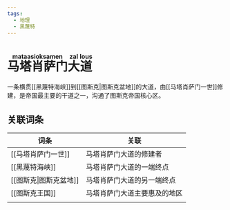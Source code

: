 ```yaml
---
tags:
  - 地理
  - 黑蔑特
---
```

# <ruby>马塔肖萨门<rt>mataasioksamen</rt></ruby><ruby>大<rt>zal</rt></ruby><ruby>道<rt>lous</rt></ruby>

一条横贯[[黑蔑特海峡]]到[[图斯克|图斯克盆地]]的大道，由[[马塔肖萨门一世]]修建，是帝国最主要的干道之一，沟通了图斯克帝国核心区。

## 关联词条

| 词条             | 关联             |
| -------------- | -------------- |
| [[马塔肖萨门一世]]    | 马塔肖萨门大道的修建者    |
| [[黑蔑特海峡]]      | 马塔肖萨门大道的一端终点   |
| [[图斯克\|图斯克盆地]] | 马塔肖萨门大道的另一端终点  |
| [[图斯克王国]]      | 马塔肖萨门大道主要惠及的地区 |
|                |                |
